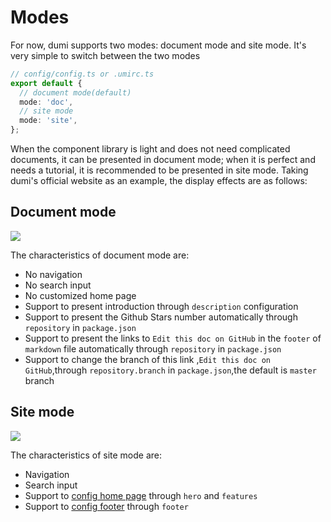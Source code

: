 # Modes

For now, dumi supports two modes: document mode and site mode. It's very simple to switch between the two modes

```ts
// config/config.ts or .umirc.ts
export default {
  // document mode(default)
  mode: 'doc',
  // site mode
  mode: 'site',
};
```

When the component library is light and does not need complicated documents, it can be presented in document mode; when it is perfect and needs a tutorial, it is recommended to be presented in site mode. Taking dumi's official website as an example, the display effects are as follows:

## Document mode

![](https://gw.alipayobjects.com/zos/bmw-prod/86ddc125-75e0-49e0-920b-f9497e806cf1/k7iyfr0t_w2600_h1754.png)

The characteristics of document mode are:

- No navigation
- No search input
- No customized home page
- Support to present introduction through `description` configuration
- Support to present the Github Stars number automatically through `repository` in `package.json`
- Support to present the links to `Edit this doc on GitHub` in the `footer` of `markdown` file automatically through `repository` in `package.json`
- Support to change the branch of this link ,`Edit this doc on GitHub`,through `repository.branch` in `package.json`,the default is `master` branch

## Site mode

![](https://gw.alipayobjects.com/zos/bmw-prod/7ce6770d-df19-48fa-853e-64cbbf41b762/k7iyfarw_w2600_h1754.png)

The characteristics of site mode are:

- Navigation
- Search input
- Support to [config home page](/config/frontmatter#hero) through `hero` and `features`
- Support to [config footer](/config/frontmatter#footer) through `footer`
